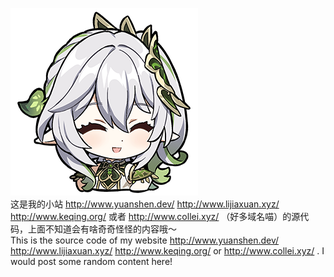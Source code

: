 ![nahida.png](img/nahida.png)<br />这是我的小站 http://www.yuanshen.dev/ http://www.lijiaxuan.xyz/ http://www.keqing.org/ 或者 http://www.collei.xyz/ （好多域名喵）的源代码，上面不知道会有啥奇奇怪怪的内容哦～<br />
This is the source code of my website http://www.yuanshen.dev/ http://www.lijiaxuan.xyz/ http://www.keqing.org/ or http://www.collei.xyz/ . I would post some random content here!
